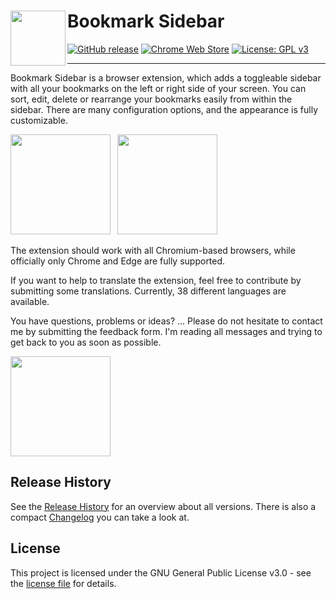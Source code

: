 # <img src="https://raw.githubusercontent.com/Kiuryy/Bookmark_Sidebar/master/src/img/icon/256x256.png" width="88" align="left" /> Bookmark Sidebar

[![GitHub release](https://img.shields.io/github/release/kiuryy/bookmark_sidebar.svg)](https://github.com/Kiuryy/Bookmark_Sidebar/releases)
[![Chrome Web Store](https://img.shields.io/chrome-web-store/d/jdbnofccmhefkmjbkkdkfiicjkgofkdh.svg)](https://chrome.google.com/webstore/detail/bookmark-sidebar/jdbnofccmhefkmjbkkdkfiicjkgofkdh)
[![License: GPL v3](https://img.shields.io/badge/License-GPL_v3-lightgray.svg)](https://www.gnu.org/licenses/gpl-3.0)

---

Bookmark Sidebar is a browser extension, which adds a toggleable sidebar with all your bookmarks on the left or right side of your screen. You can sort, edit, delete or rearrange your bookmarks easily from within the sidebar. There are many configuration options, and the appearance is fully customizable. 

<a href="https://chrome.google.com/webstore/detail/bookmark-sidebar/jdbnofccmhefkmjbkkdkfiicjkgofkdh" target="_blank"><img src="https://extensions.redeviation.com/img/github_download_chrome.png" width="160" /></a>&ensp;
<a href="https://microsoftedge.microsoft.com/addons/detail/lmjefbghkfeppnpofmbfmhgodpclipbl" target="_blank"><img src="https://extensions.redeviation.com/img/github_download_edge.png" width="160" /></a>

The extension should work with all Chromium-based browsers, while officially only Chrome and Edge are fully supported.

If you want to help to translate the extension, feel free to contribute by submitting some translations. Currently, 38 different languages are available.

You have questions, problems or ideas? ... Please do not hesitate to contact me by submitting the feedback form. I'm reading all messages and trying to get back to you as soon as possible.

<a href="https://extensions.redeviation.com/feedback/bs"><img src="https://extensions.redeviation.com/img/github_contact.png" width="160" /></a>

## Release History
See the [Release History](https://github.com/Kiuryy/Bookmark_Sidebar/releases) for an overview about all versions. There is also a compact [Changelog](https://extensions.redeviation.com/changelog/bs) you can take a look at.

## License

This project is licensed under the GNU General Public License v3.0 - see the [license file](license.txt) for details.
